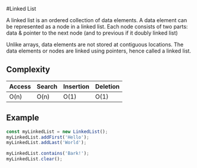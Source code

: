 #Linked List

A linked list is an ordered collection of data elements. A data element can be represented as a node in a linked list. Each node consists of two parts: data & pointer to the next node (and to previous if it doubly linked list)

Unlike arrays, data elements are not stored at contiguous locations. The data elements or nodes are linked using pointers, hence called a linked list.

## Complexity

| Access    | Search    | Insertion | Deletion  |
| -------   | -------   | -------   | -------   |
| O(n)      | O(n)      | O(1)      | O(1)      |

## Example

```javascript
const myLinkedList = new LinkedList();
myLinkedList.addFirst('Hello');
myLinkedList.addLast('World');

myLinkedList.contains('Bark!');
myLinkedList.clear();
```
